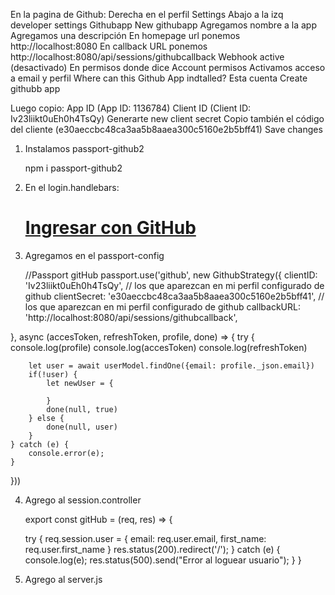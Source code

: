 En la pagina de Github:
Derecha en el perfil
Settings
Abajo a la izq developer settings
Githubapp
New githubapp
Agregamos nombre a la app
Agregamos una descripción 
En homepage url ponemos http://localhost:8080
En callback URL ponemos http://localhost:8080/api/sessions/githubcallback
Webhook active (desactivado)
En permisos donde dice Account permisos
Activamos acceso a email y perfil
Where can this Github App indtalled? Esta cuenta
Create githubb app

Luego copio:
App ID (App ID: 1136784)
Client ID (Client ID: Iv23liikt0uEh0h4TsQy)
Generarte new client secret
Copio también el código del cliente (e30aeccbc48ca3aa5b8aaea300c5160e2b5bff41)
Save changes

1) Instalamos passport-github2

    npm i passport-github2

2) En el login.handlebars:

    <h1>
    <a href="/api/sessions/github">Ingresar con GitHub</a>
    </h1>

3) Agregamos en el passport-config

    //Passport gitHub
passport.use('github', new GithubStrategy({
    clientID: 'Iv23liikt0uEh0h4TsQy', // los que aparezcan en mi perfil configurado de github
    clientSecret: 'e30aeccbc48ca3aa5b8aaea300c5160e2b5bff41', // los que aparezcan en mi perfil configurado de github
    callbackURL: 'http://localhost:8080/api/sessions/githubcallback',
    
}, async (accesToken, refreshToken, profile, done) => {
    try {
        console.log(profile)
        console.log(accesToken)
        console.log(refreshToken)

        let user = await userModel.findOne({email: profile._json.email})
        if(!user) {
            let newUser = {

            }
            done(null, true)
        } else {
            done(null, user)
        }
    } catch (e) {
        console.error(e);
    }
})) 

4) Agrego al session.controller

    export const gitHub = (req, res) => {
        
    try {
            req.session.user = {
                email: req.user.email,
                first_name: req.user.first_name
            }
            res.status(200).redirect('/');
    } catch (e) {
        console.log(e);
        res.status(500).send("Error al loguear usuario");
    }
}

5) Agrego al server.js

